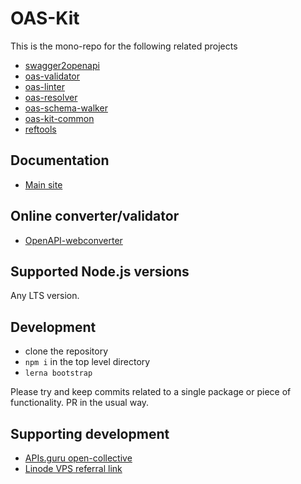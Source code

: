 # OAS-Kit

This is the mono-repo for the following related projects

* [swagger2openapi](packages/swagger2openapi/README.md)
* [oas-validator](packages/oas-validator/README.md)
* [oas-linter](packages/oas-linter/README.md)
* [oas-resolver](packages/oas-resolver/README.md)
* [oas-schema-walker](packages/oas-schema-walker/README.md)
* [oas-kit-common](packages/oas-kit-common/README.md)
* [reftools](packages/reftools/README.md)

## Documentation

* [Main site](https://mermade.github.io/oas-kit)

## Online converter/validator

* [OpenAPI-webconverter](https://mermade.org.uk/openapi-converter)

## Supported Node.js versions

Any LTS version.

## Development

* clone the repository
* `npm i` in the top level directory
* `lerna bootstrap`

Please try and keep commits related to a single package or piece of functionality. PR in the usual way.

## Supporting development

* [APIs.guru open-collective](https://opencollective.com/openapi-directory)
* [Linode VPS referral link](https://www.linode.com/?r=5734be467cc501b23267cf66d451bc339042ddfa)
